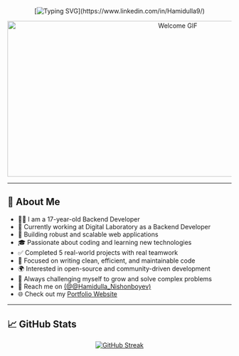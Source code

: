 <div align="center">

[![Typing SVG](https://readme-typing-svg.herokuapp.com?font=Fira+Code&pause=1000&color=00F700&center=true&vCenter=true&width=600&lines=👋+Assalomu+alaykum!;✨+Hamidulla+Nishonboyev+profiliga+xush+kelibsiz!;👨‍💻+Backend+developer+%7C+Python+%7C+Django;📍+From+Uzbekistan;🌟+Open+source+lover+and+problem+solver;🚀+Real+world+projects+completed:+5+and+counting;💼+Working+at+Digital+Laboratory;🔗+Visit+my+LinkedIn+profile+below!)](https://www.linkedin.com/in/Hamidulla9/)

<img width="750" height="350" src="https://user-images.githubusercontent.com/109679233/192133690-9e884a50-4b7c-41be-af04-a989947c455e.gif" alt="Welcome GIF" />

</div>

---

## 💫 About Me

- 👨‍💻 I am a 17-year-old Backend Developer  
- 🏢 Currently working at Digital Laboratory as a Backend Developer  
- 🔧 Building robust and scalable web applications  
- 🎓 Passionate about coding and learning new technologies  
- ✅ Completed 5 real-world projects with real teamwork  
- 🧼 Focused on writing clean, efficient, and maintainable code  
- 🌍 Interested in open-source and community-driven development  
- 🧠 Always challenging myself to grow and solve complex problems  
- 🔗 Reach me on [(@@Hamidulla_Nishonboyev)](https://t.me/Hamidulla_Nishonboyev)
- 🌐 Check out my [Portfolio Website](https://hamidulla9.github.io/)

---

## 📈 GitHub Stats

<div align="center">

[![GitHub Streak](https://github-readme-streak-stats.herokuapp.com?user=Hamidulla9&theme=highcontrast)](https://git.io/streak-stats)

</div>
